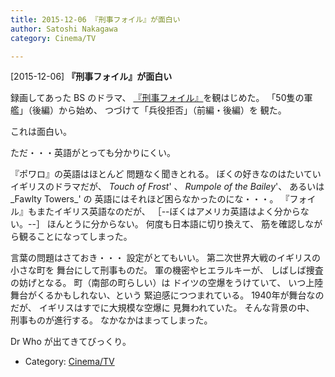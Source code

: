 ```yaml
---
title: 2015-12-06 『刑事フォイル』が面白い
author: Satoshi Nakagawa
category: Cinema/TV

---
```


[2015-12-06] **『刑事フォイル』が面白い** 

  録画してあった
BS のドラマ、
[『刑事フォイル』](https://en.wikipedia.org/wiki/Foyle%27s_War)を観はじめた。
「50隻の軍艦」（後編）から始め、
つづけて「兵役拒否」（前編・後編）を
観た。

 これは面白い。

 ただ・・・英語がとっても分かりにくい。

 『ポワロ』の英語はほとんど
問題なく聞きとれる。
ぼくの好きなのはたいていイギリスのドラマだが、
_Touch of Frost_' 、
_Rumpole of the Bailey_'、
あるいは_Fawlty Towers_' の
英語にはそれほど困らなかったのにな・・・。
『フォイル』もまたイギリス英語なのだが、
［--ぼくはアメリカ英語はよく分からない。--］
ほんとうに分からない。
何度も日本語に切り換えて、
筋を確認しながら観ることになってしまった。

<!--more-->

 言葉の問題はさておき・・・
設定がとてもいい。
第二次世界大戦のイギリスの小さな町を
舞台にして刑事ものだ。
軍の機密やヒエラルキーが、
しばしば捜査の妨げとなる。
町（南部の町らしい）は
ドイツの空爆をうけていて、
いつ上陸舞台がくるかもしれない、という
緊迫感につつまれている。
1940年が舞台なのだが、
イギリスはすでに大規模な空爆に
見舞われていた。
そんな背景の中、
刑事ものが進行する。
なかなかはまってしまった。

 Dr Who が出てきてびっくり。

- Category: [Cinema/TV](https://merapano.github.io/categories.html#Cinema/TV)

